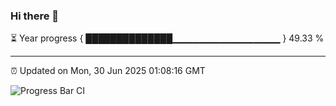 ### Hi there 👋

⏳ Year progress { ██████████████▁▁▁▁▁▁▁▁▁▁▁▁▁▁▁▁ } 49.33 %

---

⏰ Updated on Mon, 30 Jun 2025 01:08:16 GMT

![Progress Bar CI](https://github.com/code-lakshay/GitHub-Actions-Demo/workflows/Progress%20Bar%20CI/badge.svg)
